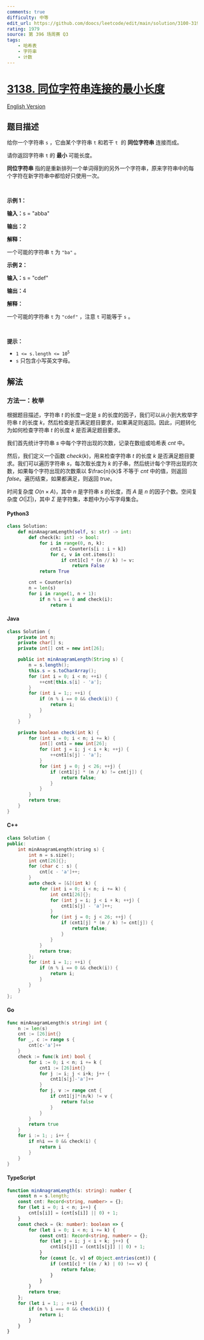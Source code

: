 ```yaml
---
comments: true
difficulty: 中等
edit_url: https://github.com/doocs/leetcode/edit/main/solution/3100-3199/3138.Minimum%20Length%20of%20Anagram%20Concatenation/README.md
rating: 1979
source: 第 396 场周赛 Q3
tags:
    - 哈希表
    - 字符串
    - 计数
---
```


<!-- problem:start -->

# [3138. 同位字符串连接的最小长度](https://leetcode.cn/problems/minimum-length-of-anagram-concatenation)

[English Version](/solution/3100-3199/3138.Minimum%20Length%20of%20Anagram%20Concatenation/README_EN.md)

## 题目描述

<!-- description:start -->

<p>给你一个字符串&nbsp;<code>s</code>&nbsp;，它由某个字符串&nbsp;<code>t</code>&nbsp;和若干&nbsp;<code>t</code>&nbsp; 的&nbsp;<strong>同位字符串</strong>&nbsp;连接而成。</p>

<p>请你返回字符串 <code>t</code>&nbsp;的 <strong>最小</strong>&nbsp;可能长度。</p>

<p><strong>同位字符串</strong>&nbsp;指的是重新排列一个单词得到的另外一个字符串，原来字符串中的每个字符在新字符串中都恰好只使用一次。</p>

<p>&nbsp;</p>

<p><strong class="example">示例 1：</strong></p>

<div class="example-block">
<p><span class="example-io"><b>输入：</b>s = "abba"</span></p>

<p><span class="example-io"><b>输出：</b>2</span></p>

<p><strong>解释：</strong></p>

<p>一个可能的字符串&nbsp;<code>t</code>&nbsp;为&nbsp;<code>"ba"</code>&nbsp;。</p>
</div>

<p><strong class="example">示例 2：</strong></p>

<div class="example-block">
<p><span class="example-io"><b>输入：</b>s = "cdef"</span></p>

<p><span class="example-io"><b>输出：</b>4</span></p>

<p><strong>解释：</strong></p>

<p>一个可能的字符串&nbsp;<code>t</code>&nbsp;为&nbsp;<code>"cdef"</code>&nbsp;，注意&nbsp;<code>t</code>&nbsp;可能等于&nbsp;<code>s</code>&nbsp;。</p>
</div>

<p>&nbsp;</p>

<p><strong>提示：</strong></p>

<ul>
	<li><code>1 &lt;= s.length &lt;= 10<sup>5</sup></code></li>
	<li><code>s</code>&nbsp;只包含小写英文字母。</li>
</ul>

<!-- description:end -->

## 解法

<!-- solution:start -->

### 方法一：枚举

根据题目描述，字符串 $\textit{t}$ 的长度一定是 $\textit{s}$ 的长度的因子，我们可以从小到大枚举字符串 $\textit{t}$ 的长度 $k$，然后检查是否满足题目要求，如果满足则返回。因此，问题转化为如何检查字符串 $\textit{t}$ 的长度 $k$ 是否满足题目要求。

我们首先统计字符串 $\textit{s}$ 中每个字符出现的次数，记录在数组或哈希表 $\textit{cnt}$ 中。

然后，我们定义一个函数 $\textit{check}(k)$，用来检查字符串 $\textit{t}$ 的长度 $k$ 是否满足题目要求。我们可以遍历字符串 $\textit{s}$，每次取长度为 $k$ 的子串，然后统计每个字符出现的次数，如果每个字符出现的次数乘以 $\frac{n}{k}$ 不等于 $\textit{cnt}$ 中的值，则返回 $\textit{false}$。遍历结束，如果都满足，则返回 $\textit{true}$。

时间复杂度 $O(n \times A)$，其中 $n$ 是字符串 $\textit{s}$ 的长度，而 $A$ 是 $n$ 的因子个数。空间复杂度 $O(|\Sigma|)$，其中 $\Sigma$ 是字符集，本题中为小写字母集合。

<!-- tabs:start -->

#### Python3

```python
class Solution:
    def minAnagramLength(self, s: str) -> int:
        def check(k: int) -> bool:
            for i in range(0, n, k):
                cnt1 = Counter(s[i : i + k])
                for c, v in cnt.items():
                    if cnt1[c] * (n // k) != v:
                        return False
            return True

        cnt = Counter(s)
        n = len(s)
        for i in range(1, n + 1):
            if n % i == 0 and check(i):
                return i
```

#### Java

```java
class Solution {
    private int n;
    private char[] s;
    private int[] cnt = new int[26];

    public int minAnagramLength(String s) {
        n = s.length();
        this.s = s.toCharArray();
        for (int i = 0; i < n; ++i) {
            ++cnt[this.s[i] - 'a'];
        }
        for (int i = 1;; ++i) {
            if (n % i == 0 && check(i)) {
                return i;
            }
        }
    }

    private boolean check(int k) {
        for (int i = 0; i < n; i += k) {
            int[] cnt1 = new int[26];
            for (int j = i; j < i + k; ++j) {
                ++cnt1[s[j] - 'a'];
            }
            for (int j = 0; j < 26; ++j) {
                if (cnt1[j] * (n / k) != cnt[j]) {
                    return false;
                }
            }
        }
        return true;
    }
}
```

#### C++

```cpp
class Solution {
public:
    int minAnagramLength(string s) {
        int n = s.size();
        int cnt[26]{};
        for (char c : s) {
            cnt[c - 'a']++;
        }
        auto check = [&](int k) {
            for (int i = 0; i < n; i += k) {
                int cnt1[26]{};
                for (int j = i; j < i + k; ++j) {
                    cnt1[s[j] - 'a']++;
                }
                for (int j = 0; j < 26; ++j) {
                    if (cnt1[j] * (n / k) != cnt[j]) {
                        return false;
                    }
                }
            }
            return true;
        };
        for (int i = 1;; ++i) {
            if (n % i == 0 && check(i)) {
                return i;
            }
        }
    }
};
```

#### Go

```go
func minAnagramLength(s string) int {
	n := len(s)
	cnt := [26]int{}
	for _, c := range s {
		cnt[c-'a']++
	}
	check := func(k int) bool {
		for i := 0; i < n; i += k {
			cnt1 := [26]int{}
			for j := i; j < i+k; j++ {
				cnt1[s[j]-'a']++
			}
			for j, v := range cnt {
				if cnt1[j]*(n/k) != v {
					return false
				}
			}
		}
		return true
	}
	for i := 1; ; i++ {
		if n%i == 0 && check(i) {
			return i
		}
	}
}
```

#### TypeScript

```ts
function minAnagramLength(s: string): number {
    const n = s.length;
    const cnt: Record<string, number> = {};
    for (let i = 0; i < n; i++) {
        cnt[s[i]] = (cnt[s[i]] || 0) + 1;
    }
    const check = (k: number): boolean => {
        for (let i = 0; i < n; i += k) {
            const cnt1: Record<string, number> = {};
            for (let j = i; j < i + k; j++) {
                cnt1[s[j]] = (cnt1[s[j]] || 0) + 1;
            }
            for (const [c, v] of Object.entries(cnt)) {
                if (cnt1[c] * ((n / k) | 0) !== v) {
                    return false;
                }
            }
        }
        return true;
    };
    for (let i = 1; ; ++i) {
        if (n % i === 0 && check(i)) {
            return i;
        }
    }
}
```

<!-- tabs:end -->

<!-- solution:end -->

<!-- problem:end -->
